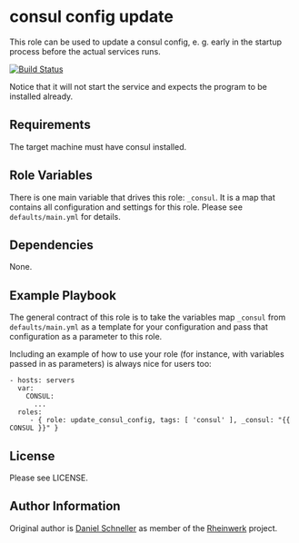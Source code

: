 consul config update
=========

This role can be used to update a consul config, e. g. early in the
startup process before the actual services runs.

[![Build Status](https://travis-ci.org/Rheinwerk/ansible-role-update_consul_config?branch=master)](https://travis-ci.org/Rheinwerk/ansible-role-update-consul-config)

Notice that it will not start the service and expects the program to be
installed already.

Requirements
------------

The target machine must have consul installed.

Role Variables
--------------
There is one main variable that drives this role: `_consul`. It is a map that contains all configuration and settings for this role.
Please see `defaults/main.yml` for details.

Dependencies
------------

None.


Example Playbook
----------------

The general contract of this role is to take the variables map `_consul` from `defaults/main.yml` as a template for your configuration and pass that configuration as a parameter to this role.

Including an example of how to use your role (for instance, with variables passed in as parameters) is always nice for users too:

    - hosts: servers
      var:
        CONSUL:
          ...
      roles:
         - { role: update_consul_config, tags: [ 'consul' ], _consul: "{{ CONSUL }}" }

License
-------

Please see LICENSE.

Author Information
------------------

Original author is [Daniel Schneller](https://github.com/dschneller) as member of the [Rheinwerk](https://github.com/Rheinwerk) project.

